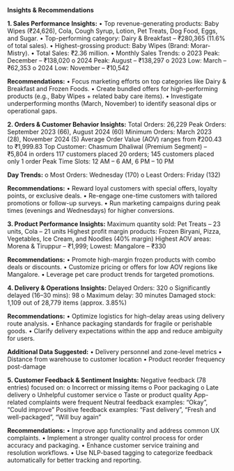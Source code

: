 **Insights & Recommendations**

**1.	Sales Performance**
**Insights:**
•	Top revenue-generating products: Baby Wipes (₹24,626), Cola, Cough Syrup, Lotion, Pet Treats, Dog Food, Eggs, and Sugar.
•	Top-performing category: Dairy & Breakfast – ₹280,365 (11.6% of total sales).
•	Highest-grossing product: Baby Wipes (Brand: Morar-Mistry).
•	Total Sales: ₹2.36 million.
•	Monthly Sales Trends:
o	2023 Peak: December – ₹138,020
o	2024 Peak: August – ₹138,297
o	2023 Low: March – ₹62,353
o	2024 Low: November – ₹10,542

**Recommendations:**
•	Focus marketing efforts on top categories like Dairy & Breakfast and Frozen Foods.
•	Create bundled offers for high-performing products (e.g., Baby Wipes + related baby care items).
•	Investigate underperforming months (March, November) to identify seasonal dips or operational gaps.

**2.	Orders & Customer Behavior
Insights:**
Total Orders: 26,229
Peak Orders: September 2023 (66), August 2024 (60)
Minimum Orders: March 2023 (28), November 2024 (5)
Average Order Value (AOV) ranges from ₹200.43 to ₹1,999.83
Top Customer: Chasmum Dhaliwal (Premium Segment) – ₹5,804 in orders
117 customers placed 20 orders; 145 customers placed only 1 order
Peak Time Slots: 12 AM – 6 AM, 6 PM – 10 PM

**Day Trends:**
o	Most Orders: Wednesday (170)
o	Least Orders: Friday (132)

**Recommendations:**
•	Reward loyal customers with special offers, loyalty points, or exclusive deals.
•	Re-engage one-time customers with tailored promotions or follow-up surveys.
•	Run marketing campaigns during peak times (evenings and Wednesdays) for higher conversions.

**3.	Product Performance
Insights:**
Maximum quantity sold: Pet Treats – 23 units, Cola – 21 units
Highest profit margin products: Frozen Biryani, Pizza, Vegetables, Ice Cream, and Noodles (40% margin)
Highest AOV areas: Morena & Tiruppur – ₹1,999; Lowest: Mangalore – ₹330

**Recommendations:**
•	Promote high-margin frozen products with combo deals or discounts.
•	Customize pricing or offers for low AOV regions like Mangalore.
•	Leverage pet care product trends for targeted promotions.

**4.	Delivery & Operations
Insights:**
Delayed Orders: 320
o	Significantly delayed (16–30 mins): 98
o	Maximum delay: 30 minutes
Damaged stock: 1,109 out of 28,779 items (approx. 3.85%)

**Recommendations:**
•	Optimize logistics for high-delay areas using delivery route analysis.
•	Enhance packaging standards for fragile or perishable goods.
•	Clarify delivery expectations within the app and reduce ambiguity for users.

**Additional Data Suggested:**
•	Delivery personnel and zone-level metrics
•	Distance from warehouse to customer location
•	Product reorder frequency post-damage

**5.	Customer Feedback & Sentiment
Insights:**
Negative feedback (78 entries) focused on:
o	Incorrect or missing items
o	Poor packaging
o	Late delivery
o	Unhelpful customer service
o	Taste or product quality
App-related complaints were frequent
Neutral feedback examples: “Okay”, “Could improve”
Positive feedback examples: “Fast delivery”, “Fresh and well-packaged”, “Will buy again”

**Recommendations:**
•	Improve app functionality and address common UX complaints.
•	Implement a stronger quality control process for order accuracy and packaging.
•	Enhance customer service training and resolution workflows.
•	Use NLP-based tagging to categorize feedback automatically for better tracking and reporting.
